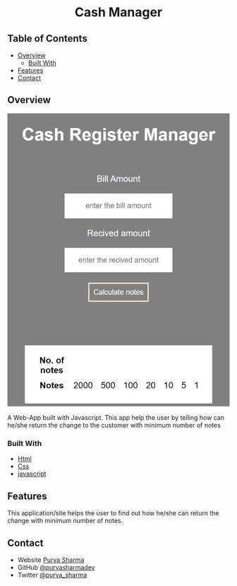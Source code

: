 <!-- Please update value in the {}  -->

<h1 align="center">Cash Manager</h1>


<!-- TABLE OF CONTENTS -->

## Table of Contents

- [Overview](#overview)
  - [Built With](#built-with)
- [Features](#features)
- [Contact](#contact)

<!-- OVERVIEW -->

## Overview

![screenshot](ss.png)

A Web-App built with Javascript. This app help the user by telling how can he/she return the change to the customer with minimum number of notes

### Built With

<!-- This section should list any major frameworks that you built your project using. Here are a few examples.-->

- [Html](https://html.org/)
- [Css](https://css.org/)
- [javascript](https://www.w3schools.com/js/)

## Features


This application/site helps the user to find out how he/she can return the change with minimum number of notes.



## Contact

- Website [Purva Sharma](https://purvasharma.netlify.app)
- GitHub [@purvasharmadev](https://github.com/purvasharmadev)
- Twitter [@purva_sharma](https://twitter.com/purva_sharma__)
